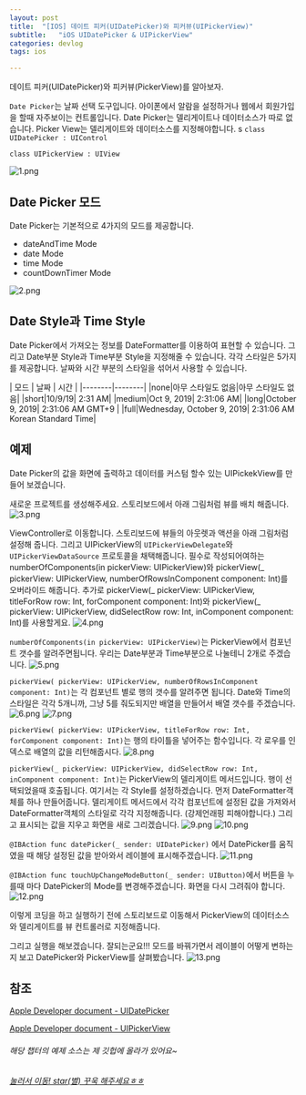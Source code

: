 ```yaml
---
layout: post
title:  "[IOS] 데이트 피커(UIDatePicker)와 피커뷰(UIPickerView)"
subtitle:   "iOS UIDatePicker & UIPickerView"
categories: devlog
tags: ios

---
```


데이트 피커(UIDatePicker)와 피커뷰(PickerView)를 알아보자.

`Date Picker`는 날짜 선택 도구입니다.
아이폰에서 알람을 설정하거나 웹에서 회원가입을 할때 자주보이는 컨트롤입니다.
Date Picker는 델리게이트나 데이터소스가 따로 없습니다.
Picker View는 델리게이트와 데이터소스를 지정해야합니다.
s
`class UIDatePicker : UIControl` 

`class UIPickerView : UIView` 

![1.png](https://MinominoDomino.github.io/assets/img/ios/UIDatePickerAndUIPickerView/1.png)

## Date Picker 모드
Date Picker는 기본적으로 4가지의 모드를 제공합니다.
 - dateAndTime Mode
 - date Mode
 - time Mode
 - countDownTimer Mode

![2.png](https://MinominoDomino.github.io/assets/img/ios/UIDatePickerAndUIPickerView/2.png)


## Date Style과 Time Style
Date Picker에서 가져오는 정보를 DateFormatter를 이용하여 표현할 수 있습니다.
그리고 Date부분 Style과 Time부분 Style을 지정해줄 수 있습니다.
각각 스타일은 5가지를 제공합니다.
날짜와 시간 부분의 스타일을 섞어서 사용할 수 있습니다.

| 모드 | 날짜 | 시간 |
|--------|--------|
|none|아무 스타일도 없음|아무 스타일도 없음|
|short|10/9/19| 2:31 AM|
|medium|Oct 9, 2019| 2:31:06 AM|
|long|October 9, 2019| 2:31:06 AM GMT+9 |
|full|Wednesday, October 9, 2019| 2:31:06 AM Korean Standard Time|

## 예제
Date Picker의 값을 화면에 출력하고 데이터를 커스텀 할수 있는 UIPickekView를 만들어 보겠습니다.

새로운 프로젝트를 생성해주세요.
스토리보드에서 아래 그림처럼 뷰를 배치 해줍니다.
![3.png](https://MinominoDomino.github.io/assets/img/ios/UIDatePickerAndUIPickerView/3.png)

ViewController로 이동합니다.
스토리보드에 뷰들의 아웃렛과 액션을 아래 그림처럼 설정해 줍니다.
그리고 UIPickerView의 `UIPickerViewDelegate`와 `UIPickerViewDataSource` 프로토콜을 채택해줍니다.
필수로 작성되어여하는 numberOfComponents(in pickerView: UIPickerView)와 pickerView(_ pickerView: UIPickerView, numberOfRowsInComponent component: Int)를 오버라이드 해줍니다.
추가로 pickerView(_ pickerView: UIPickerView, titleForRow row: Int, forComponent component: Int)와 pickerView(_ pickerView: UIPickerView, didSelectRow row: Int, inComponent component: Int)를 사용할게요. 
![4.png](https://MinominoDomino.github.io/assets/img/ios/UIDatePickerAndUIPickerView/4.png)

`numberOfComponents(in pickerView: UIPickerView)`는 PickerView에서 컴포넌트 갯수를 알려주면됩니다.
우리는 Date부분과 Time부분으로 나눌테니 2개로 주겠습니다.
![5.png](https://MinominoDomino.github.io/assets/img/ios/UIDatePickerAndUIPickerView/5.png)

`pickerView( pickerView: UIPickerView, numberOfRowsInComponent component: Int)`는 각 컴포넌트 별로 행의 갯수를 알려주면 됩니다. Date와 Time의 스타일은 각각 5개니까, 그냥 5를 줘도되지만 배열을 만들어서 배열 갯수를 주겠습니다.
![6.png](https://MinominoDomino.github.io/assets/img/ios/UIDatePickerAndUIPickerView/6.png)
![7.png](https://MinominoDomino.github.io/assets/img/ios/UIDatePickerAndUIPickerView/7.png)

`pickerView( pickerView: UIPickerView, titleForRow row: Int, forComponent component: Int)`는 행의 타이틀을 넣어주는 함수입니다. 각 로우를 인덱스로 배열의 값을 리턴해줍시다.
![8.png](https://MinominoDomino.github.io/assets/img/ios/UIDatePickerAndUIPickerView/8.png)

`pickerView(_ pickerView: UIPickerView, didSelectRow row: Int, inComponent component: Int)`는 PickerView의 델리게이트 메서드입니다. 행이 선택되었을때 호출됩니다. 여기서는 각 Style를 설정하겠습니다.
먼저 DateFormatter객체를 하나 만들어줍니다.
델리게이트 메서드에서 각각 컴포넌트에 설정된 값을 가져와서 DateFormatter객체의 스타일로 각각 지정해줍니다. (강제언래핑 피해야합니다.)
그리고 표시되는 값을 지우고 화면을 새로 그리겠습니다.
![9.png](https://MinominoDomino.github.io/assets/img/ios/UIDatePickerAndUIPickerView/9.png)
![10.png](https://MinominoDomino.github.io/assets/img/ios/UIDatePickerAndUIPickerView/10.png)

`@IBAction func datePicker(_ sender: UIDatePicker)` 에서 DatePicker를 움직였을 때 해당 설정된 값을 받아와서 레이블에 표시해주겠습니다.
![11.png](https://MinominoDomino.github.io/assets/img/ios/UIDatePickerAndUIPickerView/11.png)

`@IBAction func touchUpChangeModeButton(_ sender: UIButton)`에서 버튼을 누를때 마다 DatePicker의 Mode를 변경해주겠습니다. 화면을 다시 그려줘야 합니다.
![12.png](https://MinominoDomino.github.io/assets/img/ios/UIDatePickerAndUIPickerView/12.png)

이렇게 코딩을 하고 실행하기 전에 스토리보드로 이동해서 PickerView의 데이터소스와 델리게이트를 뷰 컨트롤러로 지정해줍니다.

그리고 실행을 해보겠습니다.
잘되는군요!!!
모드를 바꿔가면서 레이블이 어떻게 변하는지 보고 DatePicker와 PickerView를 살펴봤습니다.
![13.png](https://MinominoDomino.github.io/assets/img/ios/UIDatePickerAndUIPickerView/13.png)


## 참조
[Apple Developer document - UIDatePicker](https://developer.apple.com/documentation/uikit/uidatepicker)

[Apple Developer document - UIPickerView](https://developer.apple.com/documentation/uikit/uipickerview)


###### 해당 챕터의 예제 소스는 제 깃헙에 올라가 있어요~
###### [눌러서 이동! star(별) 꾸욱 해주세요ㅎㅎ](https://github.com/MinominoDomino/ios-sample-store)








